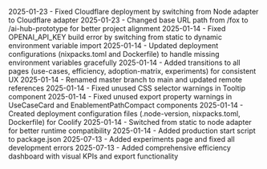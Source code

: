 2025-01-23 - Fixed Cloudflare deployment by switching from Node adapter to Cloudflare adapter
2025-01-23 - Changed base URL path from /fox to /ai-hub-prototype for better project alignment
2025-01-14 - Fixed OPENAI_API_KEY build error by switching from static to dynamic environment variable import
2025-01-14 - Updated deployment configurations (nixpacks.toml and Dockerfile) to handle missing environment variables gracefully
2025-01-14 - Added transitions to all pages (use-cases, efficiency, adoption-matrix, experiments) for consistent UX
2025-01-14 - Renamed master branch to main and updated remote references
2025-01-14 - Fixed unused CSS selector warnings in Tooltip component
2025-01-14 - Fixed unused export property warnings in UseCaseCard and EnablementPathCompact components
2025-01-14 - Created deployment configuration files (.node-version, nixpacks.toml, Dockerfile) for Coolify
2025-01-14 - Switched from static to node adapter for better runtime compatibility
2025-01-14 - Added production start script to package.json
2025-07-13 - Added experiments page and fixed all development errors
2025-07-13 - Added comprehensive efficiency dashboard with visual KPIs and export functionality

